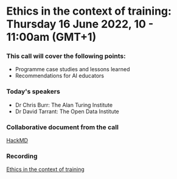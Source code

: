 # Ethics in the context of training: Thursday 16 June 2022, 10 - 11:00am (GMT+1)

### This call will cover the following points:
- Programme case studies and lessons learned
- Recommendations for AI educators

### Today's speakers
- Dr Chris Burr: The Alan Turing Institute
- Dr David Tarrant: The Open Data Institute

### Collaborative document from the call
[HackMD](https://hackmd.io/IDtuYddoTIqo0Wm6kacJog)

### Recording
[Ethics in the context of training](https://youtu.be/k2eSE4RxXlk)

